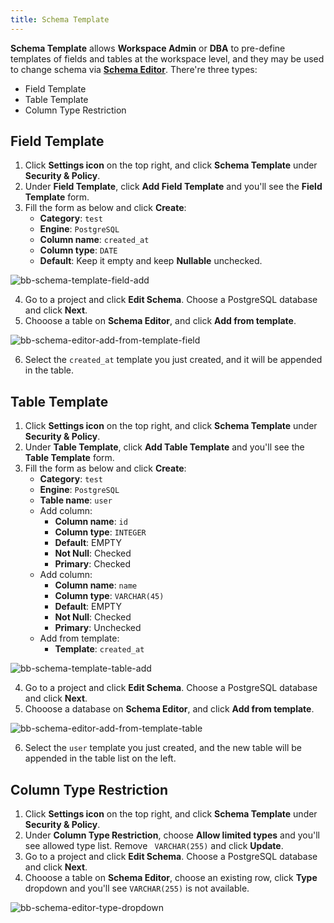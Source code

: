 ```yaml
---
title: Schema Template
---
```

**Schema Template** allows **Workspace Admin** or **DBA** to pre-define templates of fields and tables at the workspace level, and they may be used to change schema via [**Schema Editor**](/doc/administration/schema-editor). There're three types: 
- Field Template
- Table Template
- Column Type Restriction

## Field Template

1. Click **Settings icon** on the top right, and click **Schema Template** under **Security & Policy**.
2. Under **Field Template**, click **Add Field Template** and you'll see the **Field Template** form.
3. Fill the form as below and click **Create**:
   * **Category**: `test`
   * **Engine**: `PostgreSQL`
   * **Column name**: `created_at`
   * **Column type**: `DATE`
   * **Default**: Keep it empty and keep **Nullable** unchecked.

![bb-schema-template-field-add](/content/docs/administration/schema-template/bb-schema-template-field-add.webp)

4. Go to a project and click **Edit Schema**. Choose a PostgreSQL database and click **Next**.
5. Chooose a table on **Schema Editor**, and click **Add from template**.

![bb-schema-editor-add-from-template-field](/content/docs/administration/schema-template/bb-schema-editor-add-from-template-field.webp)

6. Select the `created_at` template you just created, and it will be appended in the table.

## Table Template

1. Click **Settings icon** on the top right, and click **Schema Template** under **Security & Policy**.
2. Under **Table Template**, click **Add Table Template** and you'll see the **Table Template** form.
3. Fill the form as below and click **Create**:
   * **Category**: `test`
   * **Engine**: `PostgreSQL`
   * **Table name**: `user`
   * Add column:
     * **Column name**: `id`
     * **Column type**: `INTEGER`
     * **Default**: EMPTY
     * **Not Null**: Checked
     * **Primary**: Checked
   * Add column:
     * **Column name**: `name`
     * **Column type**: `VARCHAR(45)`
     * **Default**: EMPTY
     * **Not Null**: Checked
     * **Primary**: Unchecked
   * Add from template:
     * **Template**: `created_at`

![bb-schema-template-table-add](/content/docs/administration/schema-template/bb-schema-template-table-add.webp)

4. Go to a project and click **Edit Schema**. Choose a PostgreSQL database and click **Next**.
5. Chooose a database on **Schema Editor**, and click **Add from template**.

![bb-schema-editor-add-from-template-table](/content/docs/administration/schema-template/bb-schema-editor-add-from-template-table.webp)

6. Select the `user` template you just created, and the new table will be appended in the table list on the left.

## Column Type Restriction
1. Click **Settings icon** on the top right, and click **Schema Template** under **Security & Policy**.
2. Under **Column Type Restriction**, choose **Allow limited types** and you'll see allowed type list. Remove `
VARCHAR(255)` and click **Update**.
3. Go to a project and click **Edit Schema**. Choose a PostgreSQL database and click **Next**.
4. Chooose a table on **Schema Editor**, choose an existing row, click **Type** dropdown and you'll see `VARCHAR(255)` is not available.

![bb-schema-editor-type-dropdown](/content/docs/administration/schema-template/bb-schema-editor-type-dropdown.webp)
